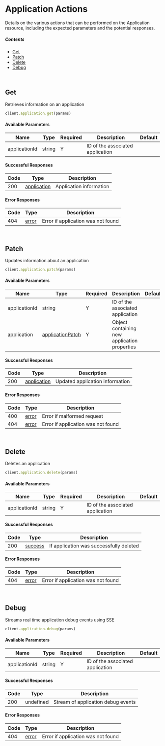 # Application Actions

Details on the various actions that can be performed on the
Application resource, including the expected
parameters and the potential responses.

##### Contents

*   [Get](#get)
*   [Patch](#patch)
*   [Delete](#delete)
*   [Debug](#debug)

<br/>

## Get

Retrieves information on an application

```ruby
client.application.get(params)
```

#### Available Parameters

| Name | Type | Required | Description | Default |
| ---- | ---- | -------- | ----------- | ------- |
| applicationId | string | Y | ID of the associated application |  |

#### Successful Responses

| Code | Type | Description |
| ---- | ---- | ----------- |
| 200 | [application](_schemas.md#application) | Application information |

#### Error Responses

| Code | Type | Description |
| ---- | ---- | ----------- |
| 404 | [error](_schemas.md#error) | Error if application was not found |

<br/>

## Patch

Updates information about an application

```ruby
client.application.patch(params)
```

#### Available Parameters

| Name | Type | Required | Description | Default |
| ---- | ---- | -------- | ----------- | ------- |
| applicationId | string | Y | ID of the associated application |  |
| application | [applicationPatch](_schemas.md#applicationpatch) | Y | Object containing new application properties |  |

#### Successful Responses

| Code | Type | Description |
| ---- | ---- | ----------- |
| 200 | [application](_schemas.md#application) | Updated application information |

#### Error Responses

| Code | Type | Description |
| ---- | ---- | ----------- |
| 400 | [error](_schemas.md#error) | Error if malformed request |
| 404 | [error](_schemas.md#error) | Error if application was not found |

<br/>

## Delete

Deletes an application

```ruby
client.application.delete(params)
```

#### Available Parameters

| Name | Type | Required | Description | Default |
| ---- | ---- | -------- | ----------- | ------- |
| applicationId | string | Y | ID of the associated application |  |

#### Successful Responses

| Code | Type | Description |
| ---- | ---- | ----------- |
| 200 | [success](_schemas.md#success) | If application was successfully deleted |

#### Error Responses

| Code | Type | Description |
| ---- | ---- | ----------- |
| 404 | [error](_schemas.md#error) | Error if application was not found |

<br/>

## Debug

Streams real time application debug events using SSE

```ruby
client.application.debug(params)
```

#### Available Parameters

| Name | Type | Required | Description | Default |
| ---- | ---- | -------- | ----------- | ------- |
| applicationId | string | Y | ID of the associated application |  |

#### Successful Responses

| Code | Type | Description |
| ---- | ---- | ----------- |
| 200 | undefined | Stream of application debug events |

#### Error Responses

| Code | Type | Description |
| ---- | ---- | ----------- |
| 404 | [error](_schemas.md#error) | Error if application was not found |
